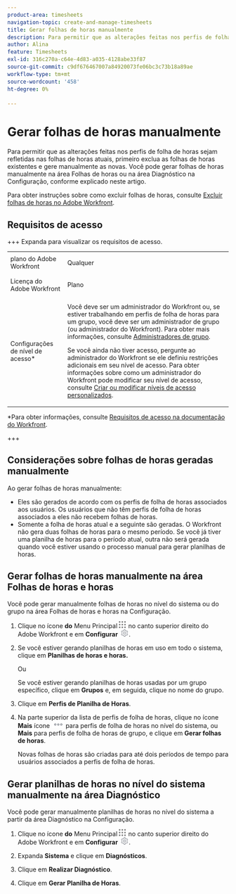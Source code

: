 ```yaml
---
product-area: timesheets
navigation-topic: create-and-manage-timesheets
title: Gerar folhas de horas manualmente
description: Para permitir que as alterações feitas nos perfis de folha de horas sejam refletidas nas folhas de horas atuais, primeiro exclua as folhas de horas existentes e gere manualmente as novas. Você pode gerar folhas de horas manualmente na área Folhas de horas ou na área Diagnóstico na Configuração, conforme explicado neste artigo.
author: Alina
feature: Timesheets
exl-id: 316c270a-c64e-4d83-a035-4128abe33f87
source-git-commit: c9df676467007a84920073fe06bc3c73b18a89ae
workflow-type: tm+mt
source-wordcount: '458'
ht-degree: 0%

---
```


# Gerar folhas de horas manualmente

Para permitir que as alterações feitas nos perfis de folha de horas sejam refletidas nas folhas de horas atuais, primeiro exclua as folhas de horas existentes e gere manualmente as novas. Você pode gerar folhas de horas manualmente na área Folhas de horas ou na área Diagnóstico na Configuração, conforme explicado neste artigo.

Para obter instruções sobre como excluir folhas de horas, consulte [Excluir folhas de horas no Adobe Workfront](../../timesheets/create-and-manage-timesheets/delete-timesheets.md).

## Requisitos de acesso

+++ Expanda para visualizar os requisitos de acesso.

<table style="table-layout:auto"> 
 <col> 
 <col> 
 <tbody> 
  <tr> 
   <td role="rowheader">plano do Adobe Workfront</td> 
   <td> <p>Qualquer</p> </td> 
  </tr> 
  <tr> 
   <td role="rowheader">Licença do Adobe Workfront</td> 
   <td> <p>Plano </p> </td> 
  </tr> 
  <tr> 
   <td role="rowheader">Configurações de nível de acesso*</td> 
   <td> <p>Você deve ser um administrador do Workfront ou, se estiver trabalhando em perfis de folha de horas para um grupo, você deve ser um administrador de grupo (ou administrador do Workfront). Para obter mais informações, consulte <a href="../../administration-and-setup/manage-groups/group-roles/group-administrators.md" class="MCXref xref">Administradores de grupo</a>.</p> <p>Se você ainda não tiver acesso, pergunte ao administrador do Workfront se ele definiu restrições adicionais em seu nível de acesso. Para obter informações sobre como um administrador do Workfront pode modificar seu nível de acesso, consulte <a href="../../administration-and-setup/add-users/configure-and-grant-access/create-modify-access-levels.md" class="MCXref xref">Criar ou modificar níveis de acesso personalizados</a>.</p> </td> 
  </tr> 
 </tbody> 
</table>

*Para obter informações, consulte [Requisitos de acesso na documentação do Workfront](/help/quicksilver/administration-and-setup/add-users/access-levels-and-object-permissions/access-level-requirements-in-documentation.md).

+++

## Considerações sobre folhas de horas geradas manualmente

Ao gerar folhas de horas manualmente:

* Eles são gerados de acordo com os perfis de folha de horas associados aos usuários. Os usuários que não têm perfis de folha de horas associados a eles não recebem folhas de horas.
* Somente a folha de horas atual e a seguinte são geradas. O Workfront não gera duas folhas de horas para o mesmo período. Se você já tiver uma planilha de horas para o período atual, outra não será gerada quando você estiver usando o processo manual para gerar planilhas de horas.

## Gerar folhas de horas manualmente na área Folhas de horas e horas

Você pode gerar manualmente folhas de horas no nível do sistema ou do grupo na área Folhas de horas e horas na Configuração.

1. Clique no ícone **do** Menu Principal![](assets/main-menu-icon.png) no canto superior direito do Adobe Workfront e em **Configurar** ![](assets/gear-icon-settings.png).

1. Se você estiver gerando planilhas de horas em uso em todo o sistema, clique em **Planilhas de horas e horas.**

   Ou

   Se você estiver gerando planilhas de horas usadas por um grupo específico, clique em **Grupos** e, em seguida, clique no nome do grupo.

1. Clique em **Perfis de Planilha de Horas**.
1. Na parte superior da lista de perfis de folha de horas, clique no ícone **Mais** ícone ![Mais](assets/more-icon.png) para perfis de folha de horas no nível do sistema, ou **Mais** para perfis de folha de horas de grupo, e clique em **Gerar folhas de horas**.

   Novas folhas de horas são criadas para até dois períodos de tempo para usuários associados a perfis de folha de horas.

## Gerar planilhas de horas no nível do sistema manualmente na área Diagnóstico

Você pode gerar manualmente planilhas de horas no nível do sistema a partir da área Diagnóstico na Configuração.

1. Clique no ícone **do** Menu Principal![](assets/main-menu-icon.png) no canto superior direito do Adobe Workfront e em **Configurar** ![](assets/gear-icon-settings.png).

1. Expanda **Sistema** e clique em **Diagnósticos**.

1. Clique em **Realizar Diagnóstico**.
1. Clique em **Gerar Planilha de Horas**.
